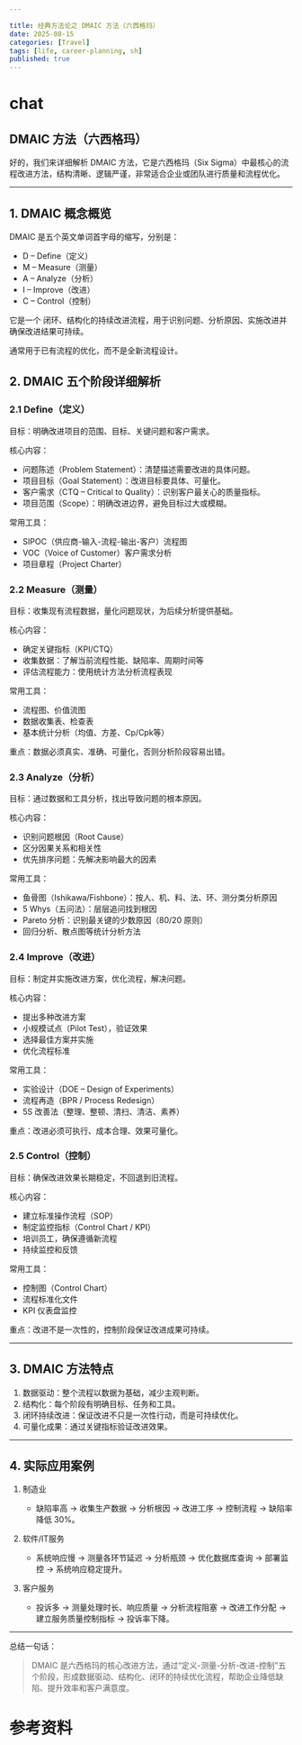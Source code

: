 ```yaml
---

title: 经典方法论之 DMAIC 方法（六西格玛）
date: 2025-08-15
categories: [Travel]
tags: [life, career-planning, sh]
published: true
---
```


# chat

##  DMAIC 方法（六西格玛）

好的，我们来详细解析 DMAIC 方法，它是六西格玛（Six Sigma）中最核心的流程改进方法，结构清晰、逻辑严谨，非常适合企业或团队进行质量和流程优化。

---

## 1. DMAIC 概念概览

DMAIC 是五个英文单词首字母的缩写，分别是：

* D – Define（定义）
* M – Measure（测量）
* A – Analyze（分析）
* I – Improve（改进）
* C – Control（控制）

它是一个 闭环、结构化的持续改进流程，用于识别问题、分析原因、实施改进并确保改进结果可持续。

通常用于已有流程的优化，而不是全新流程设计。

## 2. DMAIC 五个阶段详细解析

### 2.1 Define（定义）

目标：明确改进项目的范围、目标、关键问题和客户需求。

核心内容：

* 问题陈述（Problem Statement）：清楚描述需要改进的具体问题。
* 项目目标（Goal Statement）：改进目标要具体、可量化。
* 客户需求（CTQ – Critical to Quality）：识别客户最关心的质量指标。
* 项目范围（Scope）：明确改进边界，避免目标过大或模糊。

常用工具：

* SIPOC（供应商-输入-流程-输出-客户）流程图
* VOC（Voice of Customer）客户需求分析
* 项目章程（Project Charter）

### 2.2 Measure（测量）

目标：收集现有流程数据，量化问题现状，为后续分析提供基础。

核心内容：

* 确定关键指标（KPI/CTQ）
* 收集数据：了解当前流程性能、缺陷率、周期时间等
* 评估流程能力：使用统计方法分析流程表现

常用工具：

* 流程图、价值流图
* 数据收集表、检查表
* 基本统计分析（均值、方差、Cp/Cpk等）

重点：数据必须真实、准确、可量化，否则分析阶段容易出错。

### 2.3 Analyze（分析）

目标：通过数据和工具分析，找出导致问题的根本原因。

核心内容：

* 识别问题根因（Root Cause）
* 区分因果关系和相关性
* 优先排序问题：先解决影响最大的因素

常用工具：

* 鱼骨图（Ishikawa/Fishbone）：按人、机、料、法、环、测分类分析原因
* 5 Whys（五问法）：层层追问找到根因
* Pareto 分析：识别最关键的少数原因（80/20 原则）
* 回归分析、散点图等统计分析方法

### 2.4 Improve（改进）

目标：制定并实施改进方案，优化流程，解决问题。

核心内容：

* 提出多种改进方案
* 小规模试点（Pilot Test），验证效果
* 选择最佳方案并实施
* 优化流程标准

常用工具：

* 实验设计（DOE – Design of Experiments）
* 流程再造（BPR / Process Redesign）
* 5S 改善法（整理、整顿、清扫、清洁、素养）

重点：改进必须可执行、成本合理、效果可量化。

### 2.5 Control（控制）

目标：确保改进效果长期稳定，不回退到旧流程。

核心内容：

* 建立标准操作流程（SOP）
* 制定监控指标（Control Chart / KPI）
* 培训员工，确保遵循新流程
* 持续监控和反馈

常用工具：

* 控制图（Control Chart）
* 流程标准化文件
* KPI 仪表盘监控

重点：改进不是一次性的，控制阶段保证改进成果可持续。

---

## 3. DMAIC 方法特点

1. 数据驱动：整个流程以数据为基础，减少主观判断。
2. 结构化：每个阶段有明确目标、任务和工具。
3. 闭环持续改进：保证改进不只是一次性行动，而是可持续优化。
4. 可量化成果：通过关键指标验证改进效果。

---

## 4. 实际应用案例

1. 制造业

   * 缺陷率高 → 收集生产数据 → 分析根因 → 改进工序 → 控制流程 → 缺陷率降低 30%。

2. 软件/IT服务

   * 系统响应慢 → 测量各环节延迟 → 分析瓶颈 → 优化数据库查询 → 部署监控 → 系统响应稳定提升。

3. 客户服务

   * 投诉多 → 测量处理时长、响应质量 → 分析流程阻塞 → 改进工作分配 → 建立服务质量控制指标 → 投诉率下降。

---

总结一句话：

> DMAIC 是六西格玛的核心改进方法，通过“定义-测量-分析-改进-控制”五个阶段，形成数据驱动、结构化、闭环的持续优化流程，帮助企业降低缺陷、提升效率和客户满意度。


# 参考资料

